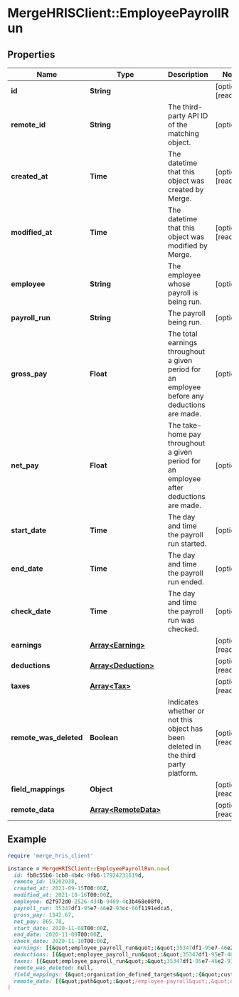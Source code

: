 # MergeHRISClient::EmployeePayrollRun

## Properties

| Name | Type | Description | Notes |
| ---- | ---- | ----------- | ----- |
| **id** | **String** |  | [optional][readonly] |
| **remote_id** | **String** | The third-party API ID of the matching object. | [optional] |
| **created_at** | **Time** | The datetime that this object was created by Merge. | [optional][readonly] |
| **modified_at** | **Time** | The datetime that this object was modified by Merge. | [optional][readonly] |
| **employee** | **String** | The employee whose payroll is being run. | [optional] |
| **payroll_run** | **String** | The payroll being run. | [optional] |
| **gross_pay** | **Float** | The total earnings throughout a given period for an employee before any deductions are made. | [optional] |
| **net_pay** | **Float** | The take-home pay throughout a given period for an employee after deductions are made. | [optional] |
| **start_date** | **Time** | The day and time the payroll run started. | [optional] |
| **end_date** | **Time** | The day and time the payroll run ended. | [optional] |
| **check_date** | **Time** | The day and time the payroll run was checked. | [optional] |
| **earnings** | [**Array&lt;Earning&gt;**](Earning.md) |  | [optional][readonly] |
| **deductions** | [**Array&lt;Deduction&gt;**](Deduction.md) |  | [optional][readonly] |
| **taxes** | [**Array&lt;Tax&gt;**](Tax.md) |  | [optional][readonly] |
| **remote_was_deleted** | **Boolean** | Indicates whether or not this object has been deleted in the third party platform. | [optional][readonly] |
| **field_mappings** | **Object** |  | [optional][readonly] |
| **remote_data** | [**Array&lt;RemoteData&gt;**](RemoteData.md) |  | [optional][readonly] |

## Example

```ruby
require 'merge_hris_client'

instance = MergeHRISClient::EmployeePayrollRun.new(
  id: fb8c55b6-1cb8-4b4c-9fb6-17924231619d,
  remote_id: 19202938,
  created_at: 2021-09-15T00:00Z,
  modified_at: 2021-10-16T00:00Z,
  employee: d2f972d0-2526-434b-9409-4c3b468e08f0,
  payroll_run: 35347df1-95e7-46e2-93cc-66f1191edca5,
  gross_pay: 1342.67,
  net_pay: 865.78,
  start_date: 2020-11-08T00:00Z,
  end_date: 2020-11-09T00:00Z,
  check_date: 2020-11-10T00:00Z,
  earnings: [{&quot;employee_payroll_run&quot;:&quot;35347df1-95e7-46e2-93cc-66f1191edca5&quot;,&quot;amount&quot;:1002.34,&quot;type&quot;:&quot;SALARY&quot;},{&quot;employee_payroll_run&quot;:&quot;35347df1-95e7-46e2-93cc-66f1191edca5&quot;,&quot;amount&quot;:8342.34,&quot;type&quot;:&quot;OVERTIME&quot;}],
  deductions: [{&quot;employee_payroll_run&quot;:&quot;35347df1-95e7-46e2-93cc-66f1191edca5&quot;,&quot;name&quot;:&quot;Social Security&quot;,&quot;employee_deduction&quot;:34.54,&quot;company_deduction&quot;:78.78}],
  taxes: [{&quot;employee_payroll_run&quot;:&quot;35347df1-95e7-46e2-93cc-66f1191edca5&quot;,&quot;name&quot;:&quot;California State Income Tax&quot;,&quot;amount&quot;:100.25,&quot;employer_tax&quot;:&quot;False&quot;}],
  remote_was_deleted: null,
  field_mappings: {&quot;organization_defined_targets&quot;:{&quot;custom_key&quot;:&quot;custom_value&quot;},&quot;linked_account_defined_targets&quot;:{&quot;custom_key&quot;:&quot;custom_value&quot;}},
  remote_data: [{&quot;path&quot;:&quot;/employee-payroll&quot;,&quot;data&quot;:[&quot;Varies by platform&quot;]}]
)
```

